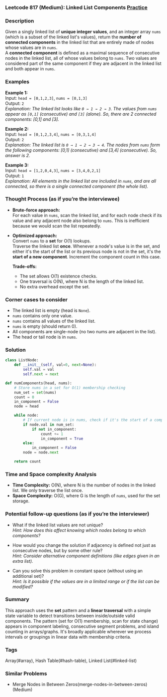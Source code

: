 ### Leetcode 817 (Medium): Linked List Components [Practice](https://leetcode.com/problems/linked-list-components)

### Description  
Given a singly linked list of **unique integer values**, and an integer array `nums` (which is a subset of the linked list's values), return the **number of connected components** in the linked list that are entirely made of nodes whose values are in `nums`.  
A **connected component** is defined as a maximal sequence of consecutive nodes in the linked list, all of whose values belong to `nums`. Two values are considered part of the same component if they are adjacent in the linked list and both appear in `nums`.

### Examples  

**Example 1:**  
Input: `head = [0,1,2,3]`, `nums = [0,1,3]`  
Output: `2`  
*Explanation: The linked list looks like `0 → 1 → 2 → 3`. The values from `nums` appear as `[0,1]` (consecutive) and `[3]` (alone). So, there are 2 connected components: [0,1] and [3].*

**Example 2:**  
Input: `head = [0,1,2,3,4]`, `nums = [0,3,1,4]`  
Output: `2`  
*Explanation: The linked list is `0 → 1 → 2 → 3 → 4`. The nodes from `nums` form the following components: [0,1] (consecutive) and [3,4] (consecutive). So, answer is 2.*

**Example 3:**  
Input: `head = [1,2,0,4,3]`, `nums = [3,4,0,2,1]`  
Output: `1`  
*Explanation: All elements in the linked list are included in `nums`, and are all connected, so there is a single connected component (the whole list).*

### Thought Process (as if you’re the interviewee)  
- **Brute-force approach:**  
  For each value in `nums`, scan the linked list, and for each node check if its value and any adjacent node also belong to `nums`. This is inefficient because we would scan the list repeatedly.

- **Optimized approach:**  
  Convert `nums` to a **set** for O(1) lookups.  
  Traverse the linked list **once**. Whenever a node's value is in the set, and either it's the start of the list or its previous node is not in the set, it's the **start of a new component**. Increment the component count in this case.

  **Trade-offs:**  
  - The set allows O(1) existence checks.
  - One traversal is O(N), where N is the length of the linked list.
  - No extra overhead except the set.

### Corner cases to consider  
- The linked list is empty (head is `None`).
- `nums` contains only one value.
- `nums` contains all values of the linked list.
- `nums` is empty (should return 0).
- All components are single-node (no two nums are adjacent in the list).
- The head or tail node is in `nums`.

### Solution

```python
class ListNode:
    def __init__(self, val=0, next=None):
        self.val = val
        self.next = next

def numComponents(head, nums):
    # Store nums in a set for O(1) membership checking
    num_set = set(nums)
    count = 0
    in_component = False
    node = head

    while node:
        # If current node is in nums, check if it's the start of a component
        if node.val in num_set:
            if not in_component:
                count += 1
                in_component = True
        else:
            in_component = False
        node = node.next

    return count
```

### Time and Space complexity Analysis  

- **Time Complexity:** O(N), where N is the number of nodes in the linked list. We only traverse the list once.
- **Space Complexity:** O(G), where G is the length of `nums`, used for the set storage.

### Potential follow-up questions (as if you’re the interviewer)  

- What if the linked list values are not unique?  
  *Hint: How does this affect knowing which nodes belong to which components?*

- How would you change the solution if adjacency is defined not just as consecutive nodes, but by some other rule?  
  *Hint: Consider alternative component definitions (like edges given in an extra list).*

- Can you solve this problem in constant space (without using an additional set)?  
  *Hint: Is it possible if the values are in a limited range or if the list can be modified?*

### Summary
This approach uses the **set** pattern and a **linear traversal** with a simple state variable to detect transitions between inside/outside valid components. The pattern (set for O(1) membership, scan for state change) appears in component labeling, consecutive segment problems, and island counting in arrays/graphs. It's broadly applicable wherever we process intervals or groupings in linear data with membership criteria.

### Tags
Array(#array), Hash Table(#hash-table), Linked List(#linked-list)

### Similar Problems
- Merge Nodes in Between Zeros(merge-nodes-in-between-zeros) (Medium)